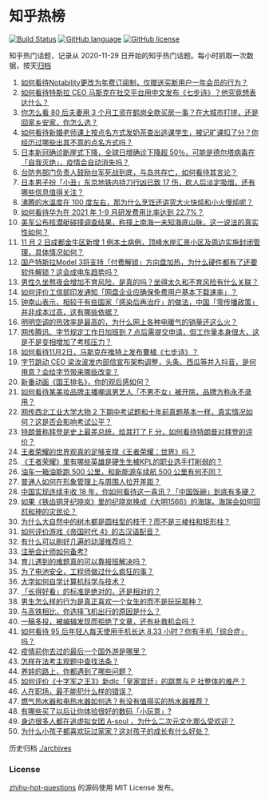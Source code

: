 # 知乎热榜
[![Build Status](https://github.com/ToWeLong/zhihu-hot-questions/workflows/CI/badge.svg)](https://github.com/ToWeLong/zhihu-hot-questions/actions)
[![GitHub language](https://img.shields.io/badge/language-golang-orange.svg)](https://golang.org/)
[![GitHub license](https://img.shields.io/github/license/ToWeLong/zhihu-hot-questions)](https://github.com/ToWeLong/zhihu-hot-questions/blob/main/LICENSE)

知乎热门话题，记录从 2020-11-29 日开始的知乎热门话题。每小时抓取一次数据，按天[归档](./archives)

<!-- BEGIN -->

1. [如何看待Notability更改为年费订阅制，仅赠送买断用户一年会员的行为？](https://www.zhihu.com/question/495995254)
1. [如何看待特斯拉 CEO 马斯克在社交平台用中文发布《七步诗》？他究竟想表达什么？](https://www.zhihu.com/question/496035622)
1. [你怎么看 80 后夫妻用 3 个月工资在鹤岗全款买房一事？在大城市打拼，还是回家乡安家，你怎么选？](https://www.zhihu.com/question/495898458)
1. [如何看待新婚老师课上按点名方式发奶茶查出逃课学生，被记旷课扣了分？你经历过哪些出其不意的点名方式吗？](https://www.zhihu.com/question/495542634)
1. [日本新冠确诊断崖式下降，全球日增确诊下降超 50％，可能是德尔塔病毒在「自我灭绝」，疫情会自动消失吗？](https://www.zhihu.com/question/496005316)
1. [台防务部门负责人鼓励台军死战到底，与岛共存亡，如何看待其言论？](https://www.zhihu.com/question/495958255)
1. [日本男子扮「小丑」东京地铁内持刀行凶已致 17 伤，砍人后淡定吸烟，还有哪些信息值得关注？](https://www.zhihu.com/question/495825511)
1. [沸腾的水温度在 100 度左右，那为什么烹饪还讲究大火快炖和小火慢炖呢？](https://www.zhihu.com/question/494475400)
1. [如何看待华为在 2021 年 1-9 月研发费用比率达到 22.7%？](https://www.zhihu.com/question/495967256)
1. [美军公布核潜艇碰撞调查结果，称撞上南海一未知海底山脉，这一说法的真实性如何？](https://www.zhihu.com/question/496038272)
1. [11 月 2 日成都金牛区新增 1 例本土病例，顶峰水岸汇景小区及周边实施封闭管理，具体情况如何？](https://www.zhihu.com/question/496029697)
1. [国产特斯拉Model 3将支持「付费解锁」方向盘加热，为什么硬件都有了还要软件解锁？这会成电车趋势吗？](https://www.zhihu.com/question/495917389)
1. [男性久坐熬夜会增加不育风险，是真的吗？坐得太久和不育风险有什么关联？](https://www.zhihu.com/question/495236854)
1. [如何评价工信部印发通知「网盘企业应确保免费用户基本下载速率」？](https://www.zhihu.com/question/495957187)
1. [钟南山表示，相较于有些国家「感染后再治疗」的做法，中国「零传播政策」并非成本过高，这有哪些依据？](https://www.zhihu.com/question/496022132)
1. [明明空调的热效率是最高的，为什么网上各种电暖气的销量还这么火？](https://www.zhihu.com/question/437393382)
1. [网传腾讯、字节规定工作日加班到 7 点后需提交申请，但工作量本身很大，这是不是变相增加了考核压力？](https://www.zhihu.com/question/495848198)
1. [如何看待11月2日，马斯克在推特上发布曹植《七步诗》？](https://www.zhihu.com/question/496020067)
1. [字节跳动 CEO 梁汝波发内部信宣布架构调整，头条、西瓜等并入抖音，是何用意？会给字节带来哪些改变？](https://www.zhihu.com/question/496050807)
1. [新番动画《国王排名》，你的观后感如何？](https://www.zhihu.com/question/495330717)
1. [如何看待某美妆品牌主播嘲讽男艺人「不男不女」被开除，品牌方称永不录用？](https://www.zhihu.com/question/495903978)
1. [网传西北工业大学大物 2 下期中考试题和十年前真题基本一样，真实情况如何？这是否会影响考试公平？](https://www.zhihu.com/question/495756229)
1. [特朗普称拜登是史上最差总统，给其打了 F 分，如何看待特朗普对拜登的评价？](https://www.zhihu.com/question/495932154)
1. [王者荣耀的世界观真的足够支撑《王者荣耀：世界》吗？](https://www.zhihu.com/question/495689965)
1. [《王者荣耀》里有哪些英雄是硬生生被KPL的职业选手打削弱的？](https://www.zhihu.com/question/492830760)
1. [油车一箱油能跑 500 公里，和新能源车续航 500 公里有何不同？](https://www.zhihu.com/question/426788629)
1. [普通人如何在形象管理上与周围人拉开差距？](https://www.zhihu.com/question/494711257)
1. [中国实现连续丰收 18 年，你如何看待这一喜讯？「中国饭碗」到底有多硬？](https://www.zhihu.com/question/496056671)
1. [如果《铁齿铜牙纪晓岚》里的纪晓岚换成《大明1566》的海瑞，海瑞会如何回怼和珅的灾民论？](https://www.zhihu.com/question/494334666)
1. [为什么大自然中的树木都是圆柱型的枝干？而不是三棱柱和矩形柱？](https://www.zhihu.com/question/494542359)
1. [如何评价游戏《帝国时代 4》的古汉语配音？](https://www.zhihu.com/question/477959796)
1. [有什么可以刷好几遍的动漫推荐吗？](https://www.zhihu.com/question/490204726)
1. [注册会计师如何备考?](https://www.zhihu.com/question/22407254)
1. [育儿遇到的难题真的可以靠报班解决吗？](https://www.zhihu.com/question/495309288)
1. [为了电池安全，工程师做过什么疯狂的事？](https://www.zhihu.com/question/487670843)
1. [大学如何自学计算机科学与技术？](https://www.zhihu.com/question/403657999)
1. [「长得好看」的标准是绝对的，还是相对的？](https://www.zhihu.com/question/492315500)
1. [男生怎么样的行为是真正喜欢一个女生的而不是玩玩那种？](https://www.zhihu.com/question/343651554)
1. [与高铁相比，你选择飞机出行的原因是什么？](https://www.zhihu.com/question/495288284)
1. [一稿多投，被编辑发现而拒绝了文章，还有补救机会吗？](https://www.zhihu.com/question/493323068)
1. [如何看待 95 后年轻人每天使用手机长达 8.33 小时？你有手机「综合症」吗？](https://www.zhihu.com/question/493698847)
1. [疫情前你去过的最后一个国外游是哪里？](https://www.zhihu.com/question/484494512)
1. [怎样在法考主观题中查找法条？](https://www.zhihu.com/question/438692941)
1. [养娃的路上，你都遇到了哪些问题？](https://www.zhihu.com/question/495833572)
1. [如何评价《十字军之王3》新dlc「皇家宫廷」的跳票与 P 社整体的难产？](https://www.zhihu.com/question/494823425)
1. [人在职场，最不能犯什么样的错误？](https://www.zhihu.com/question/495004532)
1. [燃气热水器和电热水器如何选？有没有值得买的热水器推荐？](https://www.zhihu.com/question/483033807)
1. [有哪些买了以后让你体验很好的数码「小玩意」?](https://www.zhihu.com/question/373192788)
1. [身边很多人都在追虚拟女团 A-soul ，为什么二次元文化那么受欢迎？](https://www.zhihu.com/question/495335925)
1. [为什么小孩子都喜欢玩过家家？这对孩子的成长有什么好处？](https://www.zhihu.com/question/338439335)

<!-- END -->

历史归档 [./archives](./archives)


### License
[zhihu-hot-questions](https://github.com/towelong/zhihu-hot-questions) 的源码使用 MIT License 发布。